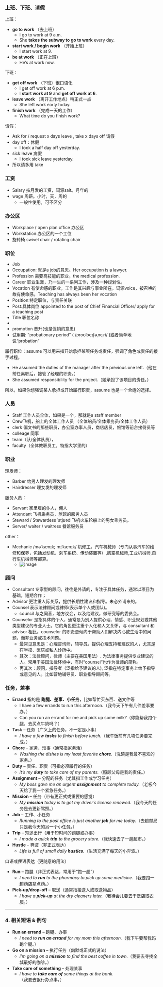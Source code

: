 ### 上班、下班、请假

上班：
- **go to work** （去上班）
  - I go to work at 9 a.m.
  - She **takes the subway to go to work** every day.
- **start work / begin work** （开始上班）
  - I start work at 9.
- **be at work** （正在上班）
  - He’s at work now.

下班：
- **get off work** （下班）很口语化
  - I get off work at 6 p.m.
  - I **start work at 9** and **get off work at 6**.
- **leave work** （离开工作地点）稍正式一点
  - She left work early today.
- **finish work** （完成一天的工作）
  - What time do you finish work?

请假：
- Ask for / request x days leave , take x days off 请假
- day off：休假
  - I took a half day off yesterday.
- sick leave 病假
  - I took sick leave yesterday.
- 所以请多用 take

### 工资
- Salary 按月发的工资，词源salt。月年的
- wage 周薪。小时，天，周的
  - 一般性使用，可不区分

### 办公区
- Workplace / open plan office 办公区
- Workstation 办公区的一个工位
- 旋转椅 swivel chair / rotating chair

### 职位
- Job
- Occupation: 就是a job的意思。Her occupation is a lawyer.
- Profession 需要高技能的职业。the medical profession.
- Career 职业生涯，乃一生的一系列工作，涉及一种规划性。
- Vocation 有使命感的职业，工作是其兴趣与事业所在。词源voice，被召唤的故有使命感。Teaching has always been her vocation
- Position:特定职位，与责任关联
- Post:具体岗位 appointed to the post of Chief Financial Officer/ apply for a teaching post
- Title 职位名称
- 
- promotion 晋升(也是促销的意思)
- 试用期: “probationary period” ( /proʊˈbeɪʃəˌnɛˌri/ )或者简单地说“probation”

履行职位：assume 可以用来指开始承担某项任务或责任，强调了角色或责任的接手过程。
  - He assumed the duties of the manager after the previous one left.（他在前任离职后，接管了经理的职责。）
  - She assumed responsibility for the project.（她承担了该项目的责任。）

所以，如果你想强调某人承担或开始履行职责，assume 也是一个合适的选择。
### 人员
- Staff 工作人员全体，如果是一个，那就是a staff member
- Crew飞机，船上的全体工作人员 （全体船员/全体乘务员/全体工作人员）
- clerk 偏文书的那些职员，办公室办事人员，商店店员，旅馆等前台接待员等
- colleage 同事
- team（队/全体队员），
- faculty（全体教职员工，特指大学里的）

### 职业
理发师：
- Barber 给男人理发的理发师
- Hairdresser 理女发的理发师

服务人员：
- Servant 家里雇的仆人，佣人
- Attendant 飞机乘务员，旅馆的服务人员
- Steward / Stewardess ˈstjʊəd 飞机火车轮船上的男女乘务员。
- Server/ waiter / waitress 餐馆服务员

other：
- Mechanic /məˈkænɪk; mɪˈkænɪk/ 机修工。汽车机械师（专门从事汽车的维修和保养，包括发动机、刹车系统、传动装置等）,航空机械师,工业机械师,自行车机械师等都算。
  - ![image](https://github.com/user-attachments/assets/9b4082ed-f736-4271-88b7-b085475bcd3a)

### 顾问
- Consultant 专家型的顾问，往往是外请的，专注于具体任务，通常以项目为基础，短期合作；
- Advisor 更注重人际关系，提供长期性建议和指导。未必外请来的。
- Counsel 表示法律顾问或律师(表示单个人或团队)。
  - council 与之同音，地方议会，以及给建议，做研究等的委员会。
- Counselor 是指具体的个人，通常是为别人提供心理、情感、职业规划或其他类型建议的专业人士。它的角色更注重个人化和人文关怀，与 consultant 和 advisor 相比，counselor 的职责更倾向于帮助人们解决内心或生活中的问题，而非业务或技术问题。
  - 最常见意思是：心理咨询师，辅导员。提供心理支持和建议的人，尤其是在学校、医院或私人诊所中。
  - 其次：法律顾问，律师（主要在美国用法）. 为法律事务提供专业建议的人。常用于美国法律环境中，有时“counsel”也作为律师的简称。
  - 再其次：顾问，指导者（泛指给予建议的人), 泛指在特定事务上给予指导或意见的人。比如营地辅导员、职业指导顾问等。

### 任务，差事
- **Errand** 指的是 **跑腿、差事、小任务**，比如帮忙买东西、送文件等
  - I have a few errands to run this afternoon.（我今天下午有几件差事要办。）
  - Can you run an errand for me and pick up some milk?（你能帮我跑个腿，去买点牛奶吗？）
- **Task** – 任务（广义上的任务，不一定是小事）
  - *I have a few **tasks** to finish before lunch.*（我午饭前有几项任务要完成。）  
- **Chore** – 家务、琐事（通常指家务活）
  - *Washing the dishes is my least favorite **chore**.*（洗碗是我最不喜欢的家务。）
- **Duty** – 责任、职责（可指必须履行的任务）
  - *It’s my **duty** to take care of my parents.*（照顾父母是我的责任。）  
- **Assignment** – 分配的任务（尤其指工作或学习任务）  
  - *My boss gave me an urgent **assignment** to complete today.*（老板今天给了我一个紧急任务。）  
- **Mission** – 任务（带有更正式或重要的感觉）  
  - *My **mission** today is to get my driver’s license renewed.*（我今天的任务是去更新驾照。）  
- **Job** – 工作、小任务  
  - *Running to the post office is just another **job** for me today.*（去趟邮局只是我今天的另一个小任务。）  
- **Trip** – 短途出行（用于短时间的跑腿或办事）  
  - *I made a quick **trip** to the grocery store.*（我快速去了一趟超市。）  
- **Hustle** – 奔波（非正式表达）  
  - *Life is full of small daily **hustles**.*（生活充满了每天的小奔波。）  

口语或俚语表达（更随意的用法）
- **Run** – 跑腿（非正式表达，常用于“跑一趟”）  
  - *I need to **run** to the pharmacy to pick up some medicine.*（我要跑一趟药店拿点药。）  
- **Pick-up/drop-off** – 取送（通常指接送人或取送物品）  
  - *I have a **pick-up** at the dry cleaners later.*（我待会儿要去干洗店取衣服。）  

---

### **4. 相关短语 & 例句**  
- **Run an errand** – 跑腿、办事  
  - *I need to **run an errand** for my mom this afternoon.*（我下午要帮我妈跑个腿。）  
- **Go on a mission** – 执行任务（幽默或正式的说法）  
  - *I’m going on a **mission** to find the best coffee in town.*（我要去寻找全城最好的咖啡。）  
- **Take care of something** – 处理某事  
  - *I have to **take care of** some things at the bank.*（我要去银行办点事。）  

